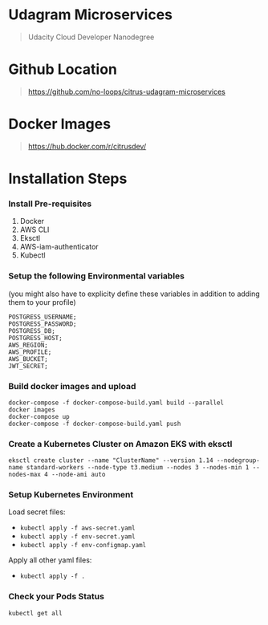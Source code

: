 # Udagram Microservices
> Udacity Cloud Developer Nanodegree

# Github Location
> https://github.com/no-loops/citrus-udagram-microservices

# Docker Images
> https://hub.docker.com/r/citrusdev/

# Installation Steps
### Install Pre-requisites
1. Docker 
2. AWS CLI
3. Eksctl
4. AWS-iam-authenticator
5. Kubectl

### Setup the following Environmental variables 
(you might also have to explicity define these variables in addition to adding them to your profile)
```
POSTGRESS_USERNAME;
POSTGRESS_PASSWORD;
POSTGRESS_DB;
POSTGRESS_HOST;
AWS_REGION;
AWS_PROFILE;
AWS_BUCKET;
JWT_SECRET;
```

### Build docker images and upload
`docker-compose -f docker-compose-build.yaml build --parallel`  
`docker images`   
`docker-compose up`  
`docker-compose -f docker-compose-build.yaml push`

### Create a Kubernetes Cluster on Amazon EKS with eksctl
`eksctl create cluster --name "ClusterName" --version 1.14 --nodegroup-name standard-workers --node-type t3.medium --nodes 3 --nodes-min 1 --nodes-max 4 --node-ami auto`

 ### Setup Kubernetes Environment

Load secret files:
- `kubectl apply -f aws-secret.yaml`
- `kubectl apply -f env-secret.yaml`
- `kubectl apply -f env-configmap.yaml`  

Apply all other yaml files:
- `kubectl apply -f .`

### Check your Pods Status

`kubectl get all`

